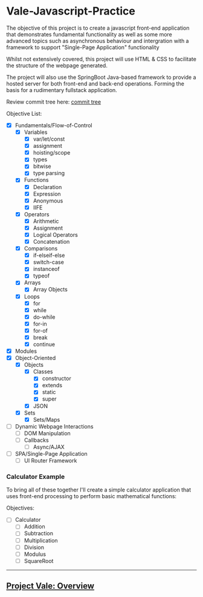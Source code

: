 # Vale-Javascript-Practice

The objective of this project is to create a javascript front-end application that demonstrates fundamental functionality
as well as some more advanced topics such as asynchronous behaviour and intergration with a framework to support "Single-Page Application" functionality

Whilst not extensively covered, this project will use HTML & CSS to facilitate the structure of the webpage generated.

The project will also use the SpringBoot Java-based framework to provide a hosted server for both front-end and back-end operations. Forming the basis for a rudimentary fullstack application.

Review commit tree here: [commit tree](https://github.com/MorickClive/Vale-Javascript-Practice/network)

Objective List:

- [X] Fundamentals/Flow-of-Control
	- [X] Variables
		- [X] var/let/const
		- [X] assignment
		- [X] hoisting/scope
		- [X] types
		- [X] bitwise
		- [X] type parsing
	- [X] Functions
		- [X] Declaration
		- [X] Expression
		- [X] Anonymous
		- [X] IIFE
	- [X] Operators
		- [X] Arithmetic
		- [X] Assignment
		- [X] Logical Operators
		- [X] Concatenation
	- [X] Comparisons
		- [X] if-elseif-else
		- [X] switch-case
		- [X] instanceof
		- [X] typeof
	- [X] Arrays
		- [X] Array Objects
	- [X] Loops 
		- [X] for
		- [X] while
		- [X] do-while
		- [X] for-in
		- [X] for-of
		- [X] break
		- [X] continue
- [X] Modules
- [X] Object-Oriented
	- [X] Objects
		- [X] Classes
			- [X] constructor
			- [X] extends
			- [X] static
			- [X] super
		- [X] JSON
	- [X] Sets
		- [X] Sets/Maps 
- [ ] Dynamic Webpage Interactions
	- [ ] DOM Manipulation
	- [ ] Callbacks
		- [ ] Async/AJAX
- [ ] SPA/Single-Page Application 
	- [ ] UI Router Framework

### Calculator Example

To bring all of these together I'll create a simple calculator application that uses front-end processing to perform
basic mathematical functions:

Objectives:

- [ ] Calculator
	- [ ] Addition
	- [ ] Subtraction
	- [ ] Multiplication
	- [ ] Division
	- [ ] Modulus
	- [ ] SquareRoot

---

## [Project Vale: Overview](https://github.com/MorickClive/Project-Vale/blob/main/README.md#project-vale)